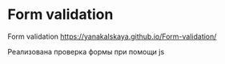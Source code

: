 # Form validation

Form validation https://yanakalskaya.github.io/Form-validation/

Реализована проверка формы при помощи js

